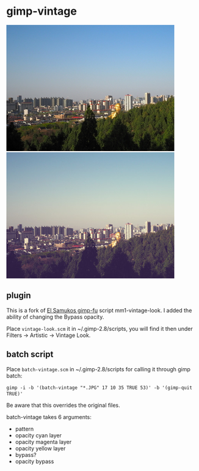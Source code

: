 # gimp-vintage

![original](https://github.com/mobody/gimp-vintage/blob/master/orig.jpg "original image") ![vintage](https://github.com/mobody/gimp-vintage/blob/master/vint.jpg "filter applied image")
## plugin

This is a fork of [El Samukos gimp-fu](https://sites.google.com/site/elsamuko/gimp/vintage) script mm1-vintage-look. I added the ability of changing the Bypass opacity.

Place `vintage-look.scm` it in ~/.gimp-2.8/scripts, you will find it then under Filters -> Artistic -> Vintage Look. 

## batch script

Place `batch-vintage.scm` in ~/.gimp-2.8/scripts for calling it through gimp batch:
```
gimp -i -b '(batch-vintage "*.JPG" 17 10 35 TRUE 53)' -b '(gimp-quit TRUE)'
```
Be aware that this overrides the original files.

batch-vintage takes 6 arguments:

+ pattern
+ opacity cyan layer
+ opacity magenta layer
+ opacity yellow layer
+ bypass?
+ opacity bypass
